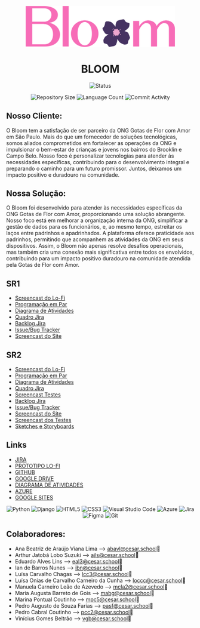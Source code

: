 <p align="center">
  <img
    width="400"
    display="inline-block"
    src="./img/Logo.png"
  />
</p>

<h1 align="center">BLOOM</h1>

<p align="center">
  <img
    src="https://img.shields.io/badge/Status-Em%20desenvolvimento-green?style=flat-square"
    alt="Status"
  />
</p>

<p align="center">
  <img
    src="https://img.shields.io/github/repo-size/arthursuzuki/bloom_django?style=flat"
    alt="Repository Size"
  />
  <img
    src="https://img.shields.io/github/languages/count/arthursuzuki/bloom_django?style=flat&logo=python"
    alt="Language Count"
  />
  <img
    src="https://img.shields.io/github/commit-activity/t/arthursuzuki/bloom_django?style=flat&logo=github"
    alt="Commit Activity"
  />
</p>

## Nosso Cliente:
<p>
O Bloom tem a satisfação de ser parceiro da ONG Gotas de Flor com Amor em São Paulo. Mais do que um fornecedor de soluções tecnológicas, somos aliados comprometidos em fortalecer as operações da ONG e impulsionar o bem-estar de crianças e jovens nos bairros do Brooklin e Campo Belo. Nosso foco é personalizar tecnologias para atender às necessidades específicas, contribuindo para o desenvolvimento integral e preparando o caminho para um futuro promissor. Juntos, deixamos um impacto positivo e duradouro na comunidade.
</p>

## Nossa Solução:
<p>
O Bloom foi desenvolvido para atender às necessidades específicas da ONG Gotas de Flor com Amor, proporcionando uma solução abrangente. Nosso foco está em melhorar a organização interna da ONG, simplificar a gestão de dados para os funcionários, e, ao mesmo tempo, estreitar os laços entre padrinhos e apadrinhados. A plataforma oferece praticidade aos padrinhos, permitindo que acompanhem as atividades da ONG em seus dispositivos. Assim, o Bloom não apenas resolve desafios operacionais, mas também cria uma conexão mais significativa entre todos os envolvidos, contribuindo para um impacto positivo duradouro na comunidade atendida pela Gotas de Flor com Amor.
</p>


## SR1
<ul>
  <li>
    <a
      href="https://youtu.be/eg-EhZ1Th_I"
      >Screencast do Lo-Fi</a
    >
  </li>
  <li>
    <a
      href="https://docs.google.com/document/d/1qKNtjiuG4SwzKdhHn4fC3C6yrcwyosyrK0I_A0Y21w8/edit?usp=sharing"
      >Programação em Par</a
    >
  </li>
  <li>
    <a
      href="https://drive.google.com/file/d/1NJRBMYa39VBgUFvCBthRHRDMcBQRqtGM/view?usp=sharing"
      >Diagrama de Atividades</a
    >
  </li>
  <li>
    <a
      href="https://drive.google.com/file/d/1glk2YzWnzmkACnvRakwUoG8vW5qMNrW_/view?usp=sharing"
      >Quadro Jira</a
    >
  </li>
  <li>
    <a
      href="https://drive.google.com/file/d/1sJqfYFcWZgdtruH4L0eNgCZmtoHfs5tD/view?usp=sharing"
      >Backlog Jira</a
    >
  </li>
  <li>
    <a
      href="https://drive.google.com/file/d/1fa4vZlTdy5MJFJeCskQlPPv1fIesja2g/view?usp=sharing"
      >Issue/Bug Tracker</a
    >
  </li>
  <li>
    <a
      href="https://drive.google.com/file/d/124m8ehYDv3IrC1BnCHqnTBVYGK9ANs1J/view?usp=sharing"
      >Screencast do Site</a
    >
  </li>
</ul>

## SR2
<ul>
  <li>
    <a
      href="https://drive.google.com/file/d/1pDlCqpLnvPd9F5vqJVxG07cvPJdXJdFh/view?usp=sharing"
      >Screencast do Lo-Fi</a
    >
  </li>
  <li>
    <a
      href="https://docs.google.com/document/d/1968S8dkL-M1kviYw3N-KXpBOk9D650cttImPaMH1Ku4/edit?usp=sharing"
      >Programação em Par</a
    >
  </li>
  <li>
    <a
      href="https://drive.google.com/file/d/11PvkaFt8Mu52nxAmikQaZj3EH3jerKEh/view?usp=sharing"
      >Diagrama de Atividades</a
    >
  </li>
  <li>
    <a
      href="https://drive.google.com/file/d/1OYBGq7RwlSbDG-dRRWEq-9fiEV-HQ5bE/view?usp=sharing"
      >Quadro Jira</a
    >
  </li>
    <li>
    <a
      href="https://www.youtube.com/watch?v=EkKOqothtC8"
      >Screencast Testes</a
    >
  </li>
  <li>
    <a
      href="https://drive.google.com/file/d/1Vwcuimy37A7HVFb-dNFXl9pX_py8JHOU/view?usp=sharing"
      >Backlog Jira</a
    >
  </li>
  <li>
    <a
      href="https://drive.google.com/file/d/1SEmUPBpVIAUjWm4YrRaulOpCzXe-UJAq/view?usp=sharing"
      >Issue/Bug Tracker</a
    >
  </li>
  <li>
    <a
      href="https://youtu.be/UM0eDKsND-M"
      >Screencast do Site</a
    >
  </li>
  <li>
    <a
      href="https://www.youtube.com/watch?v=EkKOqothtC8"
      >Screencast dos Testes</a
    >
  </li>
  <li>
    <a
      href="https://drive.google.com/file/d/1r1whyk9RUvmUSYCjBpV0iD_IjAC6cZtY/view?usp=sharing"
      >Sketches e Storyboards</a
    >
  </li>
</ul>


## Links
<ul>
  <li>
    <a
      href="https://g9projetos.atlassian.net/jira/software/projects/BLM/boards/1"
      >JIRA</a>
  </li>
  <li>
    <a
      href="https://www.figma.com/file/rvwCOWgTEhYc4OUmmihGbQ/Untitled?type=design&node-id=0%3A1&mode=design&t=HoYdwVjFh6cn8d52-1"
      >PROTOTIPO LO-FI</a>
  </li>
  <li>
    <a
      href="https://github.com/arthursuzuki/bloom_django"
      >GITHUB</a>
  </li>
  <li>
    <a
      href="https://drive.google.com/drive/folders/1XNxEdC_M6v0TB5X5kPSG2DXqeW1-Rv_2?usp=sharing"
      >GOOGLE DRIVE</a>
  </li>
  <li>
    <a
      href="https://miro.com/app/board/uXjVNZhFtas=/"
      >DIAGRAMA DE ATIVIDADES</a
    >
  </li>
  <li>
    <a
      href="https://equipebloom.azurewebsites.net/"
      >AZURE</a>
  </li>
  <li>
    <a
      href="https://sites.google.com/view/grupo9-bloom/home"
      >GOOGLE SITES</a>
  </li>
</ul>

<p align="center">
  <img
    src="https://img.shields.io/badge/python-3670A0?style=for-the-badge&logo=python&logoColor=ffdd54"
    alt="Python"
  />
  <img
    src="https://img.shields.io/badge/django-%23092E20.svg?style=for-the-badge&logo=django&logoColor=white"
    alt="Django"
  />
  <img
    src="https://img.shields.io/badge/html5-%23E34F26.svg?style=for-the-badge&logo=html5&logoColor=white"
    alt="HTML5"
  />
  <img
    src="https://img.shields.io/badge/css3-%231572B6.svg?style=for-the-badge&logo=css3&logoColor=white"
    alt="CSS3"
  />
  <img
    src="https://img.shields.io/badge/Visual%20Studio%20Code-0078d7.svg?style=for-the-badge&logo=visual-studio-code&logoColor=white"
    alt="Visual Studio Code"
  />
  <img
    src="https://img.shields.io/badge/azure-%230072C6.svg?style=for-the-badge&logo=microsoftazure&logoColor=white"
    alt="Azure"
  />
  <img
    src="https://img.shields.io/badge/jira-%230A0FFF.svg?style=for-the-badge&logo=jira&logoColor=white"
    alt="Jira"
  />
  <img
    src="https://img.shields.io/badge/figma-%23F24E1E.svg?style=for-the-badge&logo=figma&logoColor=white"
    alt="Figma"
  />
  <img
    src="https://img.shields.io/badge/git-%23F05033.svg?style=for-the-badge&logo=git&logoColor=white"
    alt="Git"
  />
</p>


## Colaboradores:
* Ana Beatriz de Araújo Viana Lima --> abavl@cesar.school📩
* Arthur Jatobá Lobo Suzuki --> ajls@cesar.school📩
* Eduardo Alves Lins --> eal3@cesar.school📩
* Ian de Barros Nunes --> ibn@cesar.school📩
* Luísa Carvalho Chagas --> lcc3@cesar.school📩
* Luísa Onias de Carvalho Carneiro da Cunha --> loccc@cesar.school📩
* Manuela Carneiro Leão de Azevedo --> mcla2@cesar.school📩
* Maria Augusta Barreto de Gois --> mabg@cesar.school📩
* Marina Pontual Coutinho --> mpc5@cesar.school📩
* Pedro Augusto de Souza Farias --> pasf@cesar.school📩
* Pedro Cabral Coutinho --> pcc2@cesar.school📩
* Vinícius Gomes Beltrão --> vgb@cesar.school📩



